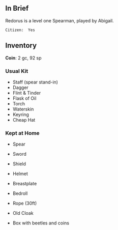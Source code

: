 
## In Brief

Redorus is a level one Spearman, played by Abigail.

    Citizen:  Yes

## Inventory

**Coin**: 2 gc, 92 sp

### Usual Kit

* Staff (spear stand-in)
* Dagger
* Flint & Tinder
* Flask of Oil
* Torch
* Waterskin
* Keyring
* Cheap Hat

### Kept at Home

* Spear
* Sword
* Shield
* Helmet
* Breastplate
* Bedroll
* Rope (30ft)
* Old Cloak

* Box with beetles and coins
